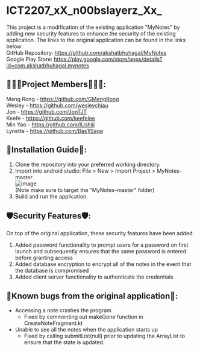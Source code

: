 # ICT2207_xX_n00bslayerz_Xx_
This project is a modification of the existing application "MyNotes" by adding new security features to enhance the security of the existing application. The links to the original application can be found in the links below:<br>
GitHub Repository: https://github.com/akshatbhuhagal/MyNotes<br>
Google Play Store: https://play.google.com/store/apps/details?id=com.akshatbhuhagal.mynotes

## :family_man_girl_boy:Project Members:family_man_boy_boy::
Meng Rong - https://github.com/GMengRong<br>
Wesley - https://github.com/wesleychiau<br>
Jon - https://github.com/JonTJT<br>
Keefe - https://github.com/keefelee<br>
Min Yao - https://github.com/IUshiii<br>
Lynette - https://github.com/Bas1lSage<br>

## :electric_plug:Installation Guide:electric_plug::
1. Clone the repository into your preferred working directory.
2. Import into android studio: File > New > Import Project > MyNotes-master<br>
![image](https://user-images.githubusercontent.com/23615745/229261117-070e1969-f011-4575-a4a5-657360fa6e42.png)<br>
(Note make sure to target the "MyNotes-master" folder)
3. Build and run the application.

## :shield:Security Features:shield::
On top of the original application, these security features have been added:
1. Added password functionality to prompt users for a password on first launch and subsequently ensures that the same password is entered before granting access
2. Added database encryption to encrypt all of the notes in the event that the database is compromised
3. Added client server functionality to authenticate the credentials

## :space_invader:Known bugs from the original application:space_invader:: 
- Accessing a note crashes the program
  - Fixed by commenting out makeGone function in CreateNoteFragment.kt
- Unable to see all the notes when the application starts up
  - Fixed by calling submitList(null) prior to updating the ArrayList to ensure that the state is updated.


